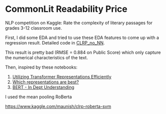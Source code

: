 # CommonLit Readability Price

NLP competition on Kaggle: Rate the complexity of literary passages for grades 3-12 classroom use.

First, I did some EDA and tried to use these EDA features to come up with a regression result. Detailed code in [CLRP_no_NN](CLRP_no_NN.ipynb).

This result is pretty bad (RMSE = 0.884 on Public Score) which only capture the numerical characteristics of the text.

Then, inspired by these notebooks:

1)    [Utilizing Transformer Representations Efficiently](https://www.kaggle.com/rhtsingh/utilizing-transformer-representations-efficiently)
2)    [Which representations are best?](https://www.kaggle.com/rajat95gupta/mean-pooling-4-seeds)
3)    [BERT - In Dept Understanding](https://www.kaggle.com/mdfahimreshm/bert-in-depth-understanding)

I used the mean pooling RoBerta



https://www.kaggle.com/maunish/clrp-roberta-svm
